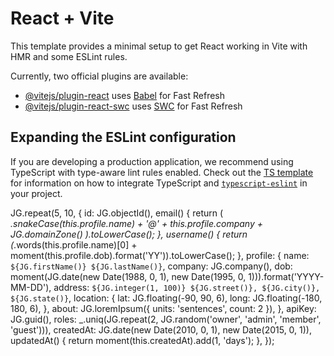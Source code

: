 # React + Vite

This template provides a minimal setup to get React working in Vite with HMR and some ESLint rules.

Currently, two official plugins are available:

- [@vitejs/plugin-react](https://github.com/vitejs/vite-plugin-react/blob/main/packages/plugin-react) uses [Babel](https://babeljs.io/) for Fast Refresh
- [@vitejs/plugin-react-swc](https://github.com/vitejs/vite-plugin-react/blob/main/packages/plugin-react-swc) uses [SWC](https://swc.rs/) for Fast Refresh

## Expanding the ESLint configuration

If you are developing a production application, we recommend using TypeScript with type-aware lint rules enabled. Check out the [TS template](https://github.com/vitejs/vite/tree/main/packages/create-vite/template-react-ts) for information on how to integrate TypeScript and [`typescript-eslint`](https://typescript-eslint.io) in your project.


JG.repeat(5, 10, {
  id: JG.objectId(),
  email() {
    return (
      _.snakeCase(this.profile.name) +
      '@' +
      this.profile.company +
      JG.domainZone()
    ).toLowerCase();
  },
  username() {
    return (_.words(this.profile.name)[0] + moment(this.profile.dob).format('YY')).toLowerCase();
  },
  profile: {
    name: `${JG.firstName()} ${JG.lastName()}`,
    company: JG.company(),
    dob: moment(JG.date(new Date(1988, 0, 1), new Date(1995, 0, 1))).format('YYYY-MM-DD'),
    address: `${JG.integer(1, 100)} ${JG.street()}, ${JG.city()}, ${JG.state()}`,
    location: {
      lat: JG.floating(-90, 90, 6),
      long: JG.floating(-180, 180, 6),
    },
    about: JG.loremIpsum({ units: 'sentences', count: 2 }),
  },
  apiKey: JG.guid(),
  roles: _.uniq(JG.repeat(2, JG.random('owner', 'admin', 'member', 'guest'))),
  createdAt: JG.date(new Date(2010, 0, 1), new Date(2015, 0, 1)),
  updatedAt() {
    return moment(this.createdAt).add(1, 'days');
  },
});
